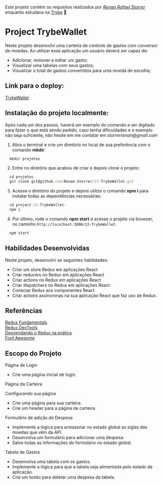Este projeto contém os requisitos realizados por _[Renan Rafael Storrer](www.linkedin.com/in/renanstorrer)_ enquanto estudava na [Trybe](https://www.betrybe.com/) :rocket:

# Project TrybeWallet

Neste projeto desenvolvi uma carteira de controle de gastos com conversor de moedas. Ao utilizar essa aplicação um usuário deverá ser capaz de:

 - Adicionar, remover e editar um gasto;
 - Visualizar uma tabelas com seus gastos;
 - Visualizar o total de gastos convertidos para uma moeda de escolha;

 ## Link para o deploy:
 
 [TrybeWallet](https://project-trybewallet2.vercel.app/)<br>
 
 ## Instalação do projeto localmente:
 
Após cada um dos passos, haverá um exemplo do comando a ser digitado para fazer o que está sendo pedido, caso tenha dificuldades e o exemplo não seja suficiente, não hesite em me contatar em _storrerrenan@gmail.com_ 

1. Abra o terminal e crie um diretório no local de sua preferência com o comando **mkdir**:
```javascript
  mkdir projetos
```

2. Entre no diretório que acabou de criar e depois clone o projeto:
```javascript
  cd projetos
  git clone git@github.com:Renan-Storrer/13-TrybeWallet.git
```

3. Acesse o diretório do projeto e depois utilize o comando **npm i** para instalar todas as dependências necessárias:
```javascript
  cd project-13-TrybeWallet-
  npm i
```

4. Por último, rode o comando **npm start** e acesse o projeto via browser, no caminho `http://localhost:3000/13-TrybeWallet`.

```javascript
  npm start
```

## Habilidades Desenvolvidas

Neste projeto, desenvolvi as seguintes habilidades:

 - Criar um store Redux em aplicações React
 - Criar reducers no Redux em aplicações React
 - Criar actions no Redux em aplicações React
 - Criar dispatchers no Redux em aplicações React
 - Conectar Redux aos componentes React
 - Criar actions assíncronas na sua aplicação React que faz uso de Redux.
 
 ## Referências
 [Redux Fundamentals](https://redux.js.org/tutorials/fundamentals/part-1-overview)<br>
 [Redux DevTools](https://chrome.google.com/webstore/detail/redux-devtools/lmhkpmbekcpmknklioeibfkpmmfibljd?hl=pt-BR)<br>
 [Desvendando o Redux na prática](https://www.youtube.com/watch?v=u99tNt3TZf8)<br>
 [Font Awesome](https://fontawesome.com/v5/search)<br>

## Escopo do Projeto

Página de Login

 - Crie uma página inicial de login.

Página da Carteira

Configurando sua página
 - Crie uma página para sua carteira.
 - Crie um header para a página de carteira.

Formulário de adição de Despesa
 - Implemente a lógica para armazenar no estado global as siglas das moedas que vêm da API.
 - Desenvolva um formulário para adicionar uma despesa.
 - Salve todas as informações do formulário no estado global.

Tabela de Gastos
 - Desenvolva uma tabela com os gastos.
 - Implemente a lógica para que a tabela seja alimentada pelo estado da aplicação.
 - Crie um botão para deletar uma despesa da tabela.
